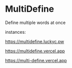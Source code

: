 # MultiDefine

Define multiple words at once

instances:

https://multidefine.luckyc.pw

https://multidefine.vercel.app

https://multi-define.vercel.app
